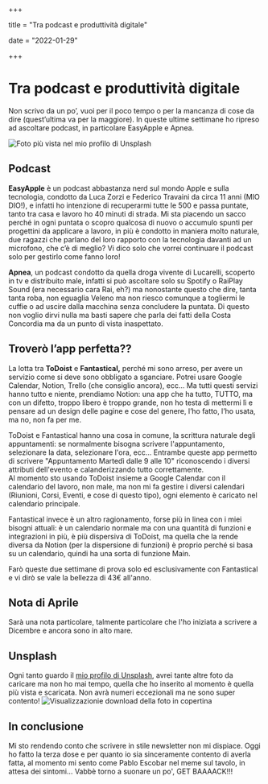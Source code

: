 +++

title = "Tra podcast e produttività digitale"

date = "2022-01-29"

+++
# Tra podcast e produttività digitale

Non scrivo da un po’, vuoi per il poco tempo o per la mancanza di cose da dire (quest’ultima va per la maggiore). 
In queste ultime settimane ho ripreso ad ascoltare podcast, in particolare EasyApple e Apnea.

![Foto più vista nel mio profilo di Unsplash](https://res.cloudinary.com/presobene/image/upload/v1643455887/antonio-scalogna-NGrocVqf95U-unsplash_vxcvnj.jpg)

## Podcast
**EasyApple** è un podcast abbastanza nerd sul mondo Apple e sulla tecnologia, condotto da Luca Zorzi e Federico Travaini da circa 11 anni (MIO DIO!), e infatti ho intenzione di recuperarmi tutte le 500 e passa puntate, tanto tra casa e lavoro ho 40 minuti di strada. Mi sta piacendo un sacco perché in ogni puntata o scopro qualcosa di nuovo o accumulo spunti per progettini da applicare a lavoro, in più è condotto in maniera molto naturale, due ragazzi che parlano del loro rapporto con la tecnologia davanti ad un microfono, che c’è di meglio? Vi dico solo che vorrei continuare il podcast solo per gestirlo come fanno loro! 

**Apnea**, un podcast condotto da quella droga vivente di Lucarelli, scoperto in tv e distribuito male, infatti si può ascoltare solo su Spotify o RaiPlay Sound (era necessario cara Rai, eh?) ma nonostante questo che dire, tanta tanta roba, non eguaglia Veleno ma non riesco comunque a togliermi le cuffie o ad uscire dalla macchina senza concludere la puntata. Di questo non voglio dirvi nulla ma basti sapere che parla dei fatti della Costa Concordia ma da un punto di vista inaspettato.

## Troverò l’app perfetta??
La lotta tra **ToDoist** e **Fantastical,** perché mi sono arreso, per avere un servizio come si deve sono obbligato a sganciare. Potrei usare Google Calendar, Notion, Trello (che consiglio ancora), ecc… Ma tutti questi servizi hanno tutto e niente, prendiamo Notion: una app che ha tutto, TUTTO, ma con un difetto, troppo libero è troppo grande, non ho testa di mettermi lì e pensare ad un design delle pagine e cose del genere, l’ho fatto, l’ho usata, ma no, non fa per me. 

ToDoist e Fantastical hanno una cosa in comune, la scrittura naturale degli appuntamenti: se normalmente bisogna scrivere l'appuntamento, selezionare la data, selezionare l'ora, ecc… Entrambe queste app permetto di scrivere "Appuntamento Martedì dalle 9 alle 10" riconoscendo i diversi attributi dell'evento e calanderizzando tutto correttamente.\
Al momento sto usando ToDoist insieme a Google Calendar con il calendario del lavoro, non male, ma non mi fa gestire i diversi calendari (Riunioni, Corsi, Eventi, e cose di questo tipo), ogni elemento è caricato nel calendario principale.

Fantastical invece è un altro ragionamento, forse più in linea con i miei bisogni attuali: è un calendario normale ma con una quantità di funzioni e integrazioni in più, è più dispersiva di ToDoist, ma quella che la rende diversa da Notion (per la dispersione di funzioni) è proprio perché si basa su un calendario, quindi ha una sorta di funzione Main.

Farò queste due settimane di prova solo ed esclusivamente con Fantastical e vi dirò se vale la bellezza di 43€ all'anno.

## Nota di Aprile
Sarà una nota particolare, talmente particolare che l'ho iniziata a scrivere a Dicembre e ancora sono in alto mare.

## Unsplash
Ogni tanto guardo il [mio profilo di Unsplash](https://unsplash.com/@antonioas/), avrei tante altre foto da caricare ma non ho mai tempo, quella che ho inserito al momento è quella più vista e scaricata. Non avrà numeri eccezionali ma ne sono super contento!
![Visualizzazionie download della foto in copertina](https://res.cloudinary.com/presobene/image/upload/v1643465591/Screenshot_2022-01-29_at_15.13.05_hviglz.png)

## In conclusione
Mi sto rendendo conto che scrivere in stile newsletter non mi dispiace. 
Oggi ho fatto la terza dose e per quanto io sia sinceramente contento di averla fatta, al momento mi sento come Pablo Escobar nel meme sul tavolo, in attesa dei sintomi…
Vabbè torno a suonare un po', GET BAAAACK!!! 

